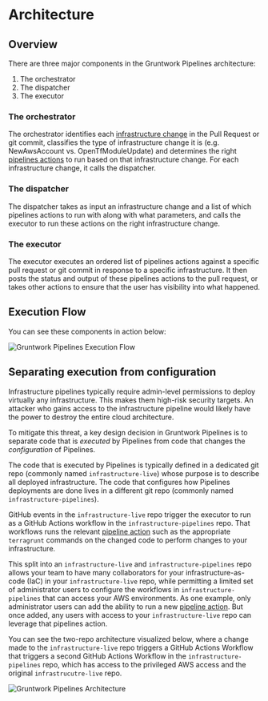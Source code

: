 # Architecture

## Overview

There are three major components in the Gruntwork Pipelines architecture:

1. The orchestrator
2. The dispatcher
3. The executor

### The orchestrator

The orchestrator identifies each [infrastructure change](../core-concepts/#infrastructure-change) in the Pull Request or git commit, classifies the type of infrastructure change it is (e.g. NewAwsAccount vs. OpenTfModuleUpdate) and determines the right [pipelines actions](../core-concepts/#pipelines-actions) to run based on that infrastructure change. For each infrastructure change, it calls the dispatcher.

### The dispatcher

The dispatcher takes as input an infrastructure change and a list of which pipelines actions to run with along with what parameters, and calls the executor to run these actions on the right infrastructure change.

### The executor

The executor executes an ordered list of pipelines actions against a specific pull request or git commit in response to a specific infrastructure. It then posts the status and output of these pipelines actions to the pull request, or takes other actions to ensure that the user has visibility into what happened.

## Execution Flow

You can see these components in action below:

![Gruntwork Pipelines Execution Flow](/img/pipelines/how-it-works/pipelines_execution_flow.png)


## Separating execution from configuration

Infrastructure pipelines typically require admin-level permissions to deploy virtually any infrastructure. This makes them high-risk security targets. An attacker who gains access to the infrastructure pipeline would likely have the power to destroy the entire cloud architecture.

To mitigate this threat, a key design decision in Gruntwork Pipelines is to separate code that is _executed_ by Pipelines from code that changes the _configuration_ of Pipelines.

The code that is executed by Pipelines is typically defined in a dedicated git repo (commonly named `infrastructure-live`) whose purpose is to describe all deployed infrastructure. The code that configures how Pipelines deployments are done lives in a different git repo (commonly named `infrastructure-pipelines`).

GitHub events in the `infrastructure-live` repo trigger the executor to run as a GitHub Actions workflow in the `infrastructure-pipelines` repo. That workflows runs the relevant [pipeline action](../core-concepts/#pipelines-actions) such as the appropriate `terragrunt` commands on the changed code to perform changes to your infrastructure.


This split into an `infrastructure-live` and `infrastructure-pipelines` repo allows your team to have many collaborators for your infrastructure-as-code (IaC) in your `infrastructure-live` repo, while permitting a limited set of administrator users to configure the workflows in `infrastructure-pipelines` that can access your AWS environments. As one example, only administrator users can add the ability to run a new [pipeline action](../core-concepts/#pipelines-actions). But once added, any users with access to your `infrastructure-live` repo can leverage that pipelines action.

You can see the two-repo architecture visualized below, where a change made to the `infrastructure-live` repo triggers a GitHub Actions Workflow that triggers a second GitHub Actions Workflow in the `infrastructure-pipelines` repo, which has access to the privileged AWS access and the original `infrastrucutre-live` repo.

![Gruntwork Pipelines Architecture](/img/pipelines/how-it-works/pipelines_architecture.png)


<!-- ##DOCS-SOURCER-START
{
  "sourcePlugin": "local-copier",
  "hash": "e3914a6a7fa54513c9d4479466de5117"
}
##DOCS-SOURCER-END -->

